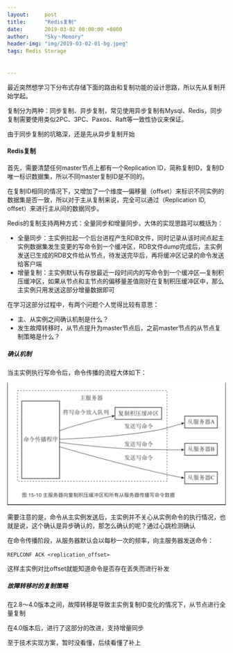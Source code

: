 ```yaml
---
layout:     post
title:      "Redis复制"
date:       2019-03-02 08:00:00 +0800
author:     "Sky丶Memory"
header-img: "img/2019-03-02-01-bg.jpeg"
tags: Redis Storage


---
```


最近突然想学习下分布式存储下面的路由和复制功能的设计思路，所以先从复制开始学起。

复制分为两种：同步复制、异步复制，常见使用异步复制有Mysql、Redis，同步复制需要使用类似2PC、3PC、Paxos、Raft等一致性协议来保证。

由于同步复制的坑略深，还是先从异步复制开始

#### Redis复制

首先，需要清楚任何master节点上都有一个Replication ID，简称复制ID，复制ID唯一标识数据集，所以不同master复制ID是不同的。

在复制ID相同的情况下，又增加了一个维度—偏移量（offset）来标识不同实例的数据集是否一致，所以对于主从复制来说，完全可以通过（Replication ID, offset）来进行主从间的数据同步。

Redis的复制支持两种方式：全量同步和增量同步，大体的实现思路可以概括为：

- 全量同步：主实例拉起一个后台进程产生RDB文件，同时记录从该时间点起主实例数据集发生变更的写命令到一个缓冲区，RDB文件dump完成后，主实例发送已生成的RDB文件给从节点，待发送完毕后，再将缓冲区记录的命令发送给客户端
- 增量复制：主实例默认有存放最近一段时间内的写命令到一个缓冲区—复制积压缓冲区，如果从节点和主节点的偏移量差值刚好在复制积压缓冲区中，那么主实例只用发送这部分增量数据即可

在学习这部分过程中，有两个问题个人觉得比较有意思：

- 主、从实例之间确认机制是什么？
- 发生故障转移时，从节点提升为master节点后，之前master节点的从节点复制策略是什么？

##### 确认机制

当主实例执行写命令后，命令传播的流程大体如下：

![](/img/2019-03-02-01-01.png)

需要注意的是，命令从主实例发送后，主实例并不关心从实例命令的执行情况，也就是说，这个确认是异步确认的，那怎么确认的呢？通过心跳检测确认

在命令传播阶段，从服务器默认会以每秒一次的频率，向主服务器发送命令：

 `REPLCONF ACK <replication_offset> `

这样主实例对比offset就能知道命令是否存在丢失而进行补发

##### 故障转移时的复制策略

在2.8～4.0版本之间，故障转移是导致主实例复制ID变化的情况下，从节点进行全量复制

在4.0版本后，进行了这部分的改进，支持增量同步

至于技术实现方案，暂时没看懂，后续看懂了补上

